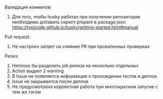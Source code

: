 Валидация коммитов:

1. Для того, чтобы husky работал при получении репозитория необходимо добавить скрипт prepare в package.json: https://typicode.github.io/husky/getting-started.html#manual

Pull request:

1. Не настроен запрет на слияние PR при проваленных проверках

Релиз:

1. Неплохо бы разделить job релиза на несколько отдельных
2. Action выдает 2 warning
3. В Issue не появляется информация о прохождении тестов и деплое
4. Issue не закрывается после деплоя
5. Не предусмотрена корректная работа при многократном запуске с тем же тэгом
